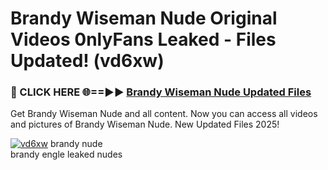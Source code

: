 # Brandy Wiseman Nude Original Videos 0nlyFans Leaked - Files Updated! (vd6xw)

<h3>🔴 CLICK HERE 🌐==►► <a href="https://tinyurl.com/52m3yx9h" rel="nofollow">Brandy Wiseman Nude Updated Files</a></h3>

Get Brandy Wiseman Nude and all content. Now you can access all videos and pictures of Brandy Wiseman Nude. New Updated Files 2025!

[![vd6xw](https://i.imgur.com/TnHtlc8.gif)](https://tinyurl.com/52m3yx9h)
brandy nude<br>
brandy engle leaked nudes